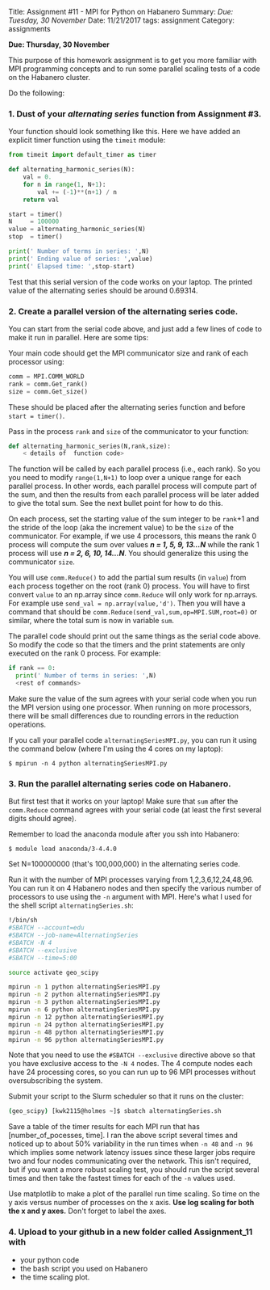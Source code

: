 Title: Assignment #11 - MPI for Python on Habanero
Summary: *Due: Tuesday, 30 November*
Date: 11/21/2017
tags: assignment
Category: assignments

**Due: Thursday, 30 November**

This purpose of this homework assignment is to get you more familiar with  MPI programming concepts and to run some parallel scaling tests of a code on the Habanero cluster.

Do the following:

### 1. Dust of your *alternating series* function from Assignment #3.

Your function should look something like this. Here we have added an explicit timer function using the `timeit`  module:

~~~python
from timeit import default_timer as timer

def alternating_harmonic_series(N):
    val = 0.
    for n in range(1, N+1):
        val += (-1)**(n+1) / n
    return val

start = timer()
N     = 100000
value = alternating_harmonic_series(N)
stop  = timer()

print(' Number of terms in series: ',N)
print(' Ending value of series: ',value)
print(' Elapsed time: ',stop-start)
~~~

Test that this serial version of the code works on your laptop. The printed value of the alternating series should be around 0.69314.

### 2. Create a parallel version of the alternating series code.
You can start from the serial code above, and just add a few lines of code to make it run in parallel. Here are some tips:

Your main code should get the MPI communicator size and rank of each processor using:

~~~python
comm = MPI.COMM_WORLD
rank = comm.Get_rank()
size = comm.Get_size()
~~~

These should be placed after the alternating series function and before `start = timer()`.

Pass in the process `rank` and `size` of the communicator to your function:

~~~python
def alternating_harmonic_series(N,rank,size):
    < details of  function code>
~~~

The function will be called by each parallel process (i.e., each rank). So you you need to modify  `range(1,N+1)`   to loop over a unique range for each parallel process. In other words, each parallel process will compute part of the sum, and then the results from each parallel process will be later added to give the total sum. See the next bullet point for how to do this.

On each process, set the starting value of the sum integer to be  `rank`+1 and the stride of the loop (aka the increment value) to be the `size` of the communicator. For example, if we use 4 processors, this means   the rank 0 process will compute the sum over values ***n = 1, 5, 9, 13...N*** while the rank 1 process will use  ***n = 2, 6, 10, 14...N***. You  should generalize this using the communicator `size`.

You will use `comm.Reduce()` to add the partial sum results (in `value`) from each process together on  the root (rank 0) process.  You will have to first convert `value` to an np.array since `comm.Reduce` will only work for np.arrays. For example use  `send_val = np.array(value,'d')`.   Then you will have a command that should be
`comm.Reduce(send_val,sum,op=MPI.SUM,root=0)` or similar, where the total sum is now in variable `sum`.

The parallel code should print out the same things as the serial code above. So modify the  code so that the timers and the print statements are only executed on the rank 0 process.  For example:

~~~python
if rank == 0:
  print(' Number of terms in series: ',N)
  <rest of commands>
~~~

Make sure the value of the sum agrees with your serial code when you run the MPI version using one processor.  When running on more processors, there will be small differences due to rounding errors in the reduction operations.

If you call your parallel code `alternatingSeriesMPI.py`, you can run it using the command below (where I'm using the 4 cores on my laptop):

~~~
$ mpirun -n 4 python alternatingSeriesMPI.py
~~~~

### 3. Run the parallel alternating series code on Habanero.

But first test that it works on your laptop! Make sure that `sum`  after the `comm.Reduce` command agrees with your serial code (at least the first several digits should agree).

Remember to load the anaconda module after you ssh into Habanero:

~~~
$ module load anaconda/3-4.4.0
~~~~    

Set N=100000000 (that's 100,000,000) in the alternating series code.

Run it with the number of MPI processes varying from 1,2,3,6,12,24,48,96.  You can run it on 4 Habanero nodes and then specify the various number of processors to use using the `-n` argument with MPI. Here's what I used for the shell script `alternatingSeries.sh`:

~~~bash
!/bin/sh
#SBATCH --account=edu      
#SBATCH --job-name=AlternatingSeries    
#SBATCH -N 4
#SBATCH --exclusive
#SBATCH --time=5:00   

source activate geo_scipy

mpirun -n 1 python alternatingSeriesMPI.py
mpirun -n 2 python alternatingSeriesMPI.py
mpirun -n 3 python alternatingSeriesMPI.py
mpirun -n 6 python alternatingSeriesMPI.py
mpirun -n 12 python alternatingSeriesMPI.py
mpirun -n 24 python alternatingSeriesMPI.py
mpirun -n 48 python alternatingSeriesMPI.py
mpirun -n 96 python alternatingSeriesMPI.py
~~~

Note that you need to use the `#SBATCH --exclusive` directive above so that you have exclusive access to the `-N 4` nodes. The  4 compute nodes each have 24 processing cores, so you can run up to 96 MPI processes without oversubscribing the system.

Submit your script to the Slurm scheduler so that it runs on the cluster:

~~~bash
(geo_scipy) [kwk2115@holmes ~]$ sbatch alternatingSeries.sh
~~~

Save a table of the timer results for each MPI run that has [number_of_pocesses, time]. I ran the above script several times and noticed up to about 50% variability in the run times when `-n 48` and `-n 96` which implies some network latency issues since these larger jobs require two and four nodes communicating over the network. This isn't required, but if you want a more robust scaling test, you should run the script several times and then take the fastest times for each of the `-n` values used.

Use matplotlib to make a plot of the parallel run time scaling. So time on the y axis versus number of processes on the x axis. **Use log scaling for both the x and y axes.** Don't forget to label the axes.  


### 4. Upload to your github in a new folder called Assignment_11 with
- your python code
- the bash script you used on Habanero
- the time scaling plot.
